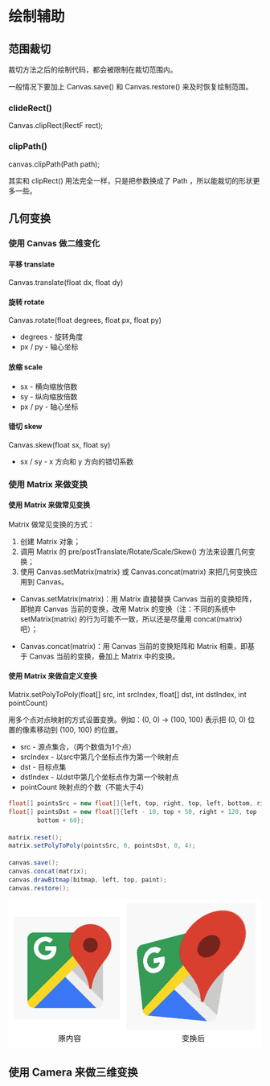 # 绘制辅助

## 范围裁切

裁切方法之后的绘制代码，都会被限制在裁切范围内。

一般情况下要加上 Canvas.save() 和 Canvas.restore() 来及时恢复绘制范围。

### clideRect()

Canvas.clipRect(RectF rect); 

### clipPath()

canvas.clipPath(Path path);  

其实和 clipRect() 用法完全一样，只是把参数换成了 Path ，所以能裁切的形状更多一些。

## 几何变换

### 使用 Canvas 做二维变化

#### 平移 translate

Canvas.translate(float dx, float dy)

#### 旋转 rotate

Canvas.rotate(float degrees, float px, float py) 

- degrees - 旋转角度
- px / py - 轴心坐标

#### 放缩 scale

- sx - 横向缩放倍数
- sy - 纵向缩放倍数
- px / py - 轴心坐标

#### 错切 skew

Canvas.skew(float sx, float sy)

- sx / sy - x 方向和 y 方向的错切系数

### 使用 Matrix 来做变换

#### 使用 Matrix 来做常见变换

Matrix 做常见变换的方式：

1. 创建 Matrix 对象；
2. 调用 Matrix 的 pre/postTranslate/Rotate/Scale/Skew() 方法来设置几何变换；
3. 使用 Canvas.setMatrix(matrix) 或 Canvas.concat(matrix) 来把几何变换应用到 Canvas。


- Canvas.setMatrix(matrix)：用 Matrix 直接替换 Canvas 当前的变换矩阵，即抛弃 Canvas 当前的变换，改用 Matrix 的变换（注：不同的系统中 setMatrix(matrix) 的行为可能不一致，所以还是尽量用 concat(matrix) 吧）；
  
- Canvas.concat(matrix)：用 Canvas 当前的变换矩阵和 Matrix 相乘，即基于 Canvas 当前的变换，叠加上 Matrix 中的变换。

#### 使用 Matrix 来做自定义变换

Matrix.setPolyToPoly(float[] src, int srcIndex, float[] dst, int dstIndex, int pointCount) 

用多个点对点映射的方式设置变换。例如：(0, 0) -> (100, 100) 表示把 (0, 0) 位置的像素移动到 (100, 100) 的位置。

- src - 源点集合，（两个数值为1个点）
- srcIndex - 以src中第几个坐标点作为第一个映射点
- dst - 目标点集
- dstIndex - 以dst中第几个坐标点作为第一个映射点
- pointCount 映射点的个数（不能大于4）

```java
float[] pointsSrc = new float[]{left, top, right, top, left, bottom, right, bottom};
float[] pointsDst = new float[]{left - 10, top + 50, right + 120, top - 90, left + 20, bottom + 30, right + 20,
        bottom + 60};

matrix.reset();
matrix.setPolyToPoly(pointsSrc, 0, pointsDst, 0, 4);

canvas.save();
canvas.concat(matrix);
canvas.drawBitmap(bitmap, left, top, paint);
canvas.restore();
```

<img src="../pictures//52eb2279ly1fig5uw4t2jj20q60fcag4.jpg"/>

## 使用 Camera 来做三维变换